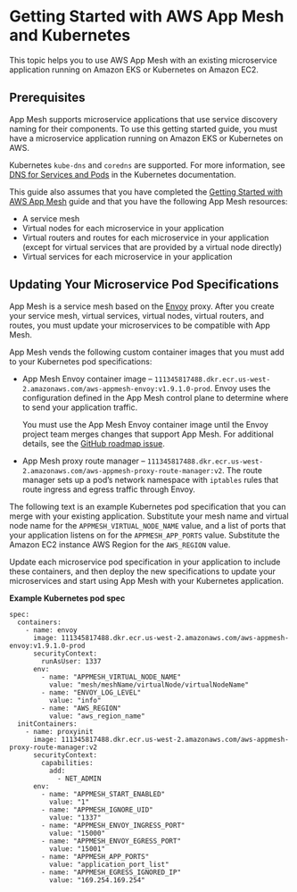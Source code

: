 # Getting Started with AWS App Mesh and Kubernetes<a name="mesh-getting-started-k8s"></a>

This topic helps you to use AWS App Mesh with an existing microservice application running on Amazon EKS or Kubernetes on Amazon EC2\.

## Prerequisites<a name="mesh-gs-k8s-prerequisites"></a>

App Mesh supports microservice applications that use service discovery naming for their components\. To use this getting started guide, you must have a microservice application running on Amazon EKS or Kubernetes on AWS\.

Kubernetes `kube-dns` and `coredns` are supported\. For more information, see [DNS for Services and Pods](https://kubernetes.io/docs/concepts/services-networking/dns-pod-service/) in the Kubernetes documentation\.

This guide also assumes that you have completed the [Getting Started with AWS App Mesh](getting_started.md) guide and that you have the following App Mesh resources:
+ A service mesh
+ Virtual nodes for each microservice in your application
+ Virtual routers and routes for each microservice in your application \(except for virtual services that are provided by a virtual node directly\)
+ Virtual services for each microservice in your application

## Updating Your Microservice Pod Specifications<a name="mesh-gs-k8s-update-microservices"></a>

App Mesh is a service mesh based on the [Envoy](https://www.envoyproxy.io/) proxy\. After you create your service mesh, virtual services, virtual nodes, virtual routers, and routes, you must update your microservices to be compatible with App Mesh\.

App Mesh vends the following custom container images that you must add to your Kubernetes pod specifications:
+ App Mesh Envoy container image – `111345817488.dkr.ecr.us-west-2.amazonaws.com/aws-appmesh-envoy:v1.9.1.0-prod`\. Envoy uses the configuration defined in the App Mesh control plane to determine where to send your application traffic\.

  You must use the App Mesh Envoy container image until the Envoy project team merges changes that support App Mesh\. For additional details, see the [GitHub roadmap issue](https://github.com/aws/aws-app-mesh-roadmap/issues/10)\.
+ App Mesh proxy route manager – `111345817488.dkr.ecr.us-west-2.amazonaws.com/aws-appmesh-proxy-route-manager:v2`\. The route manager sets up a pod’s network namespace with `iptables` rules that route ingress and egress traffic through Envoy\.

The following text is an example Kubernetes pod specification that you can merge with your existing application\. Substitute your mesh name and virtual node name for the `APPMESH_VIRTUAL_NODE_NAME` value, and a list of ports that your application listens on for the `APPMESH_APP_PORTS` value\. Substitute the Amazon EC2 instance AWS Region for the `AWS_REGION` value\.

Update each microservice pod specification in your application to include these containers, and then deploy the new specifications to update your microservices and start using App Mesh with your Kubernetes application\.

**Example Kubernetes pod spec**  

```
spec:
  containers:
    - name: envoy
      image: 111345817488.dkr.ecr.us-west-2.amazonaws.com/aws-appmesh-envoy:v1.9.1.0-prod
      securityContext:
        runAsUser: 1337
      env:
        - name: "APPMESH_VIRTUAL_NODE_NAME"
          value: "mesh/meshName/virtualNode/virtualNodeName"
        - name: "ENVOY_LOG_LEVEL"
          value: "info"
        - name: "AWS_REGION"
          value: "aws_region_name"
  initContainers:
    - name: proxyinit
      image: 111345817488.dkr.ecr.us-west-2.amazonaws.com/aws-appmesh-proxy-route-manager:v2
      securityContext:
        capabilities:
          add: 
            - NET_ADMIN
      env:
        - name: "APPMESH_START_ENABLED"
          value: "1"
        - name: "APPMESH_IGNORE_UID"
          value: "1337"
        - name: "APPMESH_ENVOY_INGRESS_PORT"
          value: "15000"
        - name: "APPMESH_ENVOY_EGRESS_PORT"
          value: "15001"
        - name: "APPMESH_APP_PORTS"
          value: "application_port_list"
        - name: "APPMESH_EGRESS_IGNORED_IP"
          value: "169.254.169.254"
```